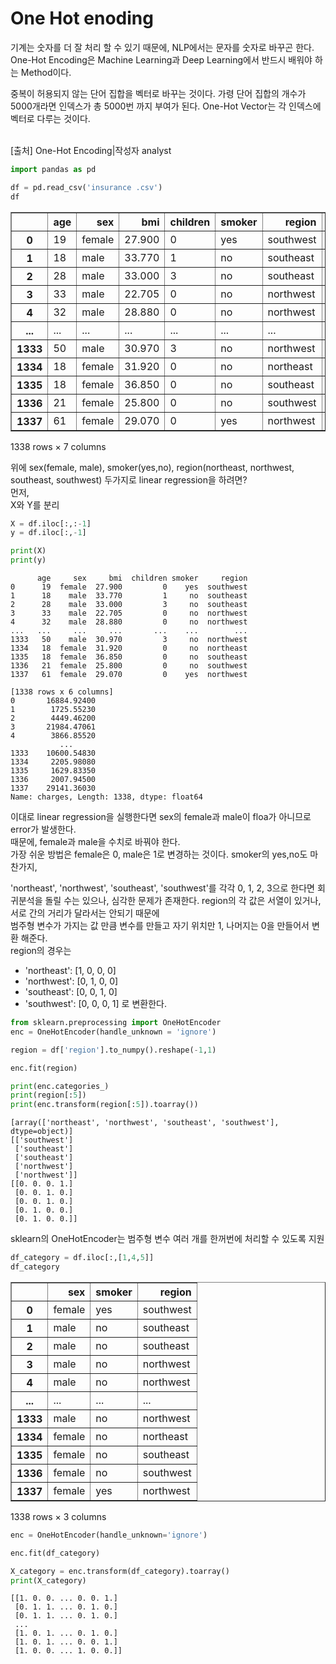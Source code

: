 # One Hot enoding
기계는 숫자를 더 잘 처리 할 수 있기 때문에, NLP에서는 문자를 숫자로 바꾸곤 한다. One-Hot Encoding은 Machine Learning과 Deep Learning에서 반드시 배워야 하는 Method이다. <br>

중복이 허용되지 않는 단어 집합을 벡터로 바꾸는 것이다. 가령 단어 집합의 개수가 5000개라면 인덱스가 총 5000번 까지 부여가 된다. One-Hot Vector는 각 인덱스에 벡터로 다루는 것이다.

<br>[출처] One-Hot Encoding|작성자 analyst


```python
import pandas as pd

df = pd.read_csv('insurance .csv')
df
```




<div>
<style scoped>
    .dataframe tbody tr th:only-of-type {
        vertical-align: middle;
    }

    .dataframe tbody tr th {
        vertical-align: top;
    }

    .dataframe thead th {
        text-align: right;
    }
</style>
<table border="1" class="dataframe">
  <thead>
    <tr style="text-align: right;">
      <th></th>
      <th>age</th>
      <th>sex</th>
      <th>bmi</th>
      <th>children</th>
      <th>smoker</th>
      <th>region</th>
      <th>charges</th>
    </tr>
  </thead>
  <tbody>
    <tr>
      <th>0</th>
      <td>19</td>
      <td>female</td>
      <td>27.900</td>
      <td>0</td>
      <td>yes</td>
      <td>southwest</td>
      <td>16884.92400</td>
    </tr>
    <tr>
      <th>1</th>
      <td>18</td>
      <td>male</td>
      <td>33.770</td>
      <td>1</td>
      <td>no</td>
      <td>southeast</td>
      <td>1725.55230</td>
    </tr>
    <tr>
      <th>2</th>
      <td>28</td>
      <td>male</td>
      <td>33.000</td>
      <td>3</td>
      <td>no</td>
      <td>southeast</td>
      <td>4449.46200</td>
    </tr>
    <tr>
      <th>3</th>
      <td>33</td>
      <td>male</td>
      <td>22.705</td>
      <td>0</td>
      <td>no</td>
      <td>northwest</td>
      <td>21984.47061</td>
    </tr>
    <tr>
      <th>4</th>
      <td>32</td>
      <td>male</td>
      <td>28.880</td>
      <td>0</td>
      <td>no</td>
      <td>northwest</td>
      <td>3866.85520</td>
    </tr>
    <tr>
      <th>...</th>
      <td>...</td>
      <td>...</td>
      <td>...</td>
      <td>...</td>
      <td>...</td>
      <td>...</td>
      <td>...</td>
    </tr>
    <tr>
      <th>1333</th>
      <td>50</td>
      <td>male</td>
      <td>30.970</td>
      <td>3</td>
      <td>no</td>
      <td>northwest</td>
      <td>10600.54830</td>
    </tr>
    <tr>
      <th>1334</th>
      <td>18</td>
      <td>female</td>
      <td>31.920</td>
      <td>0</td>
      <td>no</td>
      <td>northeast</td>
      <td>2205.98080</td>
    </tr>
    <tr>
      <th>1335</th>
      <td>18</td>
      <td>female</td>
      <td>36.850</td>
      <td>0</td>
      <td>no</td>
      <td>southeast</td>
      <td>1629.83350</td>
    </tr>
    <tr>
      <th>1336</th>
      <td>21</td>
      <td>female</td>
      <td>25.800</td>
      <td>0</td>
      <td>no</td>
      <td>southwest</td>
      <td>2007.94500</td>
    </tr>
    <tr>
      <th>1337</th>
      <td>61</td>
      <td>female</td>
      <td>29.070</td>
      <td>0</td>
      <td>yes</td>
      <td>northwest</td>
      <td>29141.36030</td>
    </tr>
  </tbody>
</table>
<p>1338 rows × 7 columns</p>
</div>



위에 sex(female, male), smoker(yes,no), region(northeast, northwest, southeast, southwest) 두가지로 linear regression을 하려면?<br>
먼저,<br>
X와 Y를 분리


```python
X = df.iloc[:,:-1]
y = df.iloc[:,-1]

print(X)
print(y)
```

          age     sex     bmi  children smoker     region
    0      19  female  27.900         0    yes  southwest
    1      18    male  33.770         1     no  southeast
    2      28    male  33.000         3     no  southeast
    3      33    male  22.705         0     no  northwest
    4      32    male  28.880         0     no  northwest
    ...   ...     ...     ...       ...    ...        ...
    1333   50    male  30.970         3     no  northwest
    1334   18  female  31.920         0     no  northeast
    1335   18  female  36.850         0     no  southeast
    1336   21  female  25.800         0     no  southwest
    1337   61  female  29.070         0    yes  northwest
    
    [1338 rows x 6 columns]
    0       16884.92400
    1        1725.55230
    2        4449.46200
    3       21984.47061
    4        3866.85520
               ...     
    1333    10600.54830
    1334     2205.98080
    1335     1629.83350
    1336     2007.94500
    1337    29141.36030
    Name: charges, Length: 1338, dtype: float64
    

이대로 linear regression을 실행한다면 sex의 female과 male이 floa가 아니므로 error가 발생한다. <br>
때문에, female과 male을 수치로 바꿔야 한다.<br>
가장 쉬운 방법은 female은 0, male은 1로 변경하는 것이다. smoker의 yes,no도 마찬가지,<br>

'northeast', 'northwest', 'southeast', 'southwest'를 각각 0, 1, 2, 3으로 한다면
회귀분석을 돌릴 수는 있으나, 심각한 문제가 존재한다.
region의 각 값은 서열이 있거나, 서로 간의 거리가 달라서는 안되기 때문에
<br>
범주형 변수가 가지는 값 만큼 변수를 만들고 자기 위치만 1, 나머지는 0을 만들어서 변환 해준다.<br>
region의 경우는<br>

- 'northeast': [1, 0, 0, 0]
- 'northwest': [0, 1, 0, 0]
- 'southeast': [0, 0, 1, 0]
- 'southwest': [0, 0, 0, 1]
로 변환한다.


```python
from sklearn.preprocessing import OneHotEncoder
enc = OneHotEncoder(handle_unknown = 'ignore')

region = df['region'].to_numpy().reshape(-1,1)

enc.fit(region)

print(enc.categories_)
print(region[:5])
print(enc.transform(region[:5]).toarray())
```

    [array(['northeast', 'northwest', 'southeast', 'southwest'], dtype=object)]
    [['southwest']
     ['southeast']
     ['southeast']
     ['northwest']
     ['northwest']]
    [[0. 0. 0. 1.]
     [0. 0. 1. 0.]
     [0. 0. 1. 0.]
     [0. 1. 0. 0.]
     [0. 1. 0. 0.]]
    

sklearn의 OneHotEncoder는 범주형 변수 여러 개를 한꺼번에 처리할 수 있도록 지원


```python
df_category = df.iloc[:,[1,4,5]]
df_category
```




<div>
<style scoped>
    .dataframe tbody tr th:only-of-type {
        vertical-align: middle;
    }

    .dataframe tbody tr th {
        vertical-align: top;
    }

    .dataframe thead th {
        text-align: right;
    }
</style>
<table border="1" class="dataframe">
  <thead>
    <tr style="text-align: right;">
      <th></th>
      <th>sex</th>
      <th>smoker</th>
      <th>region</th>
    </tr>
  </thead>
  <tbody>
    <tr>
      <th>0</th>
      <td>female</td>
      <td>yes</td>
      <td>southwest</td>
    </tr>
    <tr>
      <th>1</th>
      <td>male</td>
      <td>no</td>
      <td>southeast</td>
    </tr>
    <tr>
      <th>2</th>
      <td>male</td>
      <td>no</td>
      <td>southeast</td>
    </tr>
    <tr>
      <th>3</th>
      <td>male</td>
      <td>no</td>
      <td>northwest</td>
    </tr>
    <tr>
      <th>4</th>
      <td>male</td>
      <td>no</td>
      <td>northwest</td>
    </tr>
    <tr>
      <th>...</th>
      <td>...</td>
      <td>...</td>
      <td>...</td>
    </tr>
    <tr>
      <th>1333</th>
      <td>male</td>
      <td>no</td>
      <td>northwest</td>
    </tr>
    <tr>
      <th>1334</th>
      <td>female</td>
      <td>no</td>
      <td>northeast</td>
    </tr>
    <tr>
      <th>1335</th>
      <td>female</td>
      <td>no</td>
      <td>southeast</td>
    </tr>
    <tr>
      <th>1336</th>
      <td>female</td>
      <td>no</td>
      <td>southwest</td>
    </tr>
    <tr>
      <th>1337</th>
      <td>female</td>
      <td>yes</td>
      <td>northwest</td>
    </tr>
  </tbody>
</table>
<p>1338 rows × 3 columns</p>
</div>




```python
enc = OneHotEncoder(handle_unknown='ignore')

enc.fit(df_category)

X_category = enc.transform(df_category).toarray()
print(X_category)
```

    [[1. 0. 0. ... 0. 0. 1.]
     [0. 1. 1. ... 0. 1. 0.]
     [0. 1. 1. ... 0. 1. 0.]
     ...
     [1. 0. 1. ... 0. 1. 0.]
     [1. 0. 1. ... 0. 0. 1.]
     [1. 0. 0. ... 1. 0. 0.]]
    


```python

```

